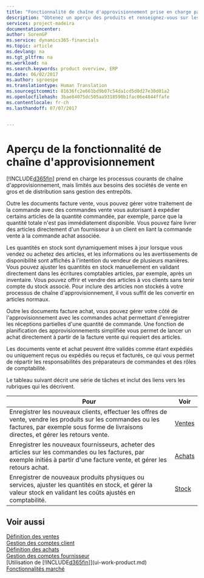 ```yaml
---
title: "Fonctionnalité de chaîne d'approvisionnement prise en charge par Financials| Microsoft Docs"
description: "Obtenez un aperçu des produits et renseignez-vous sur les concepts et processus principaux de chaîne d'approvisionnement qui font partie de la solution ERP."
services: project-madeira
documentationcenter: 
author: SorenGP
ms.service: dynamics365-financials
ms.topic: article
ms.devlang: na
ms.tgt_pltfrm: na
ms.workload: na
ms.search.keywords: product overview, ERP
ms.date: 06/02/2017
ms.author: sgroespe
ms.translationtype: Human Translation
ms.sourcegitcommit: 81636fc2e661bd9b07c54da1cd5d0d27e30d01a2
ms.openlocfilehash: 3bae84075dc505aa9318590b1fac06e4844ffafe
ms.contentlocale: fr-ch
ms.lasthandoff: 07/07/2017


---
```

# <a name="overview-of-supply-chain-functionality"></a>Aperçu de la fonctionnalité de chaîne d'approvisionnement
[!INCLUDE[d365fin](includes/d365fin_md.md)] prend en charge les processus courants de chaîne d'approvisionnement, mais limités aux besoins des sociétés de vente en gros et de distribution sans gestion des entrepôts.

Outre les documents facture vente, vous pouvez gérer votre traitement de la commande avec des commandes vente vous autorisant à expédier certains articles de la quantité commandée, par exemple, parce que la quantité totale n'est pas immédiatement disponible. Vous pouvez faire livrer des articles directement d'un fournisseur à un client en liant la commande vente à la commande achat associée.

Les quantités en stock sont dynamiquement mises à jour lorsque vous vendez ou achetez des articles, et les informations ou les avertissements de disponibilité sont affichés à l'intention du vendeur de plusieurs manières. Vous pouvez ajuster les quantités en stock manuellement en validant directement dans les écritures comptables articles, par exemple, après un inventaire. Vous pouvez offrir et vendre des articles à vos clients sans tenir compte du stock associé. Pour inclure des articles non stockés à votre processus de chaîne d'approvisionnement, il vous suffit de les convertir en articles normaux.

Outre les documents facture achat, vous pouvez gérer votre côté de l'approvisionnement avec les commandes achat permettant d'enregistrer les réceptions partielles d'une quantité de commande. Une fonction de planification des approvisionnements simplifiée vous permet de lancer un achat directement à partir de la facture vente qui requiert des articles.

Les documents vente et achat peuvent être validés comme étant expédiés ou uniquement reçus ou expédiés ou reçus et facturés, ce qui vous permet de répartir les responsabilités des préparateurs de commandes et des rôles de comptabilité.

Le tableau suivant décrit une série de tâches et inclut des liens vers les rubriques qui les décrivent.

| Pour | Voir |
| --- | --- |
| Enregistrer les nouveaux clients, effectuer les offres de vente, vendre les produits sur les commandes ou les factures, par exemple sous forme de livraisons directes, et gérer les retours vente. |[Ventes](sales-manage-sales.md) |
| Enregistrer les nouveaux fournisseurs, acheter des articles sur les commandes ou les factures, par exemple initiés à partir d'une facture vente, et gérer les retours achat. |[Achats](purchasing-manage-purchasing.md) |
| Enregistrer de nouveaux produits physiques ou services, ajuster les quantités en stock, et gérer la valeur stock en validant les coûts ajustés en comptabilité. |[Stock](inventory-manage-inventory.md) |

## <a name="see-also"></a>Voir aussi
[Définition des ventes](sales-setup-sales.md)  
[Gestion des comptes client](receivables-manage-receivables.md)     
[Définition des achats](purchasing-setup-purchasing.md)  
[Gestion des comptes fournisseur](payables-manage-payables.md)    
[Utilisation de [!INCLUDE[d365fin](includes/d365fin_md.md)]](ui-work-product.md)  
[Fonctionnalités marché](ui-across-business-areas.md)

